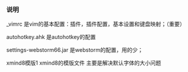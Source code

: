 ### 说明

_vimrc 是vim的基本配置：插件，插件配置，基本设置和键盘映射；（重要）

autohotkey.ahk 是autohotkey的配置

settings-webstorm66.jar 是webstorm的配置，用的少；

xmind8模版1  xmind8的模版文件  主要是解决默认字体的大小问题

